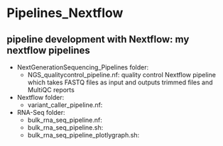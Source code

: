 # Pipelines_Nextflow
## pipeline development with Nextflow: my nextflow pipelines
- NextGenerationSequencing_Pipelines folder:
  - NGS_qualitycontrol_pipeline.nf: quality control Nextflow pipeline which takes FASTQ files as input and outputs trimmed files and MultiQC reports
- Nextflow folder:
  - variant_caller_pipeline.nf:
- RNA-Seq folder:
  - bulk_rna_seq_pipeline.nf:
  - bulk_rna_seq_pipeline.sh:
  - bulk_rna_seq_pipeline_plotlygraph.sh:

